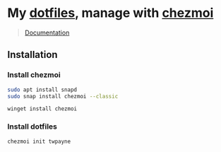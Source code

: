 # My [dotfiles](https://github.com/canh25xp/dotfiles), manage with [chezmoi](https://github.com/canh25xp/dotfiles)
> [Documentation](https://www.chezmoi.io/)

## Installation
### Install chezmoi

```bash
sudo apt install snapd
sudo snap install chezmoi --classic
```

```pwsh
winget install chezmoi
```

### Install dotfiles
```
chezmoi init twpayne
```
